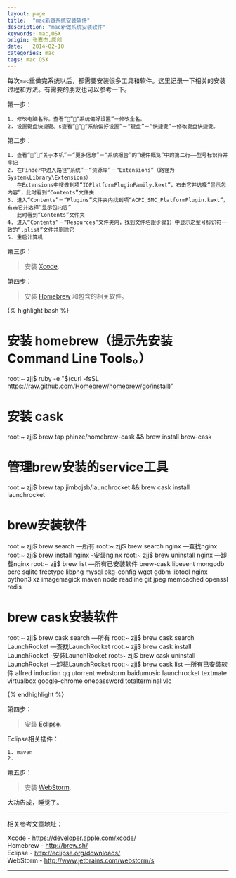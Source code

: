 ```yaml
---
layout: page
title:  "mac新做系统安装软件"
description: "mac新做系统安装软件"
keywords: mac,OSX
origin: 张嘉杰.原创
date:   2014-02-10
categories: mac
tags: mac OSX
---
```

每次`mac`重做完系统以后，都需要安装很多工具和软件。这里记录一下相关的安装过程和方法。有需要的朋友也可以参考一下。  
<!--more-->

第一步：

	1. 修改电脑名称。查看“”－“系统偏好设置”－修改全名。  
	2. 设置键盘快捷键。s查看“”－“系统偏好设置”－“键盘”－“快捷键”－修改键盘快捷键。

第二步：

	1. 查看“”－“关于本机”－“更多信息”－“系统报告”的“硬件概览”中的第二行——型号标识符并牢记
	2. 在Finder中进入路径“系统”－“资源库”－“Extensions”（路径为System\Library\Extensions）  
	   在Extensions中搜做到项“IOPlatformPluginFamily.kext”，右击它并选择“显示包内容”，此时看到“Contents”文件夹
	3. 进入“Contents”－“Plugins”文件夹内找到项“ACPI_SMC_PlatformPlugin.kext”，右击它并选择“显示包内容”  
	   此时看到“Contents”文件夹
	4. 进入“Contents”－“Resources”文件夹内，找到文件名跟步骤1）中显示之型号标识符一致的“.plist”文件并删除它
	5. 重启计算机

第三步：

>  安装 [Xcode].

第四步：

>  安装 [Homebrew] 和包含的相关软件。

{% highlight bash %}
# 安装 homebrew（提示先安装 Command Line Tools。）
root:~ zjj$ ruby -e "$(curl -fsSL https://raw.github.com/Homebrew/homebrew/go/install)"

# 安装 cask 
root:~ zjj$ brew tap phinze/homebrew-cask && brew install brew-cask

# 管理brew安装的service工具
root:~ zjj$ brew tap jimbojsb/launchrocket && brew cask install launchrocket

# brew安装软件
root:~ zjj$ brew search          —所有
root:~ zjj$ brew search nginx    —查找nginx
root:~ zjj$ brew install nginx   -安装nginx
root:~ zjj$ brew uninstall nginx —卸载nginx
root:~ zjj$ brew list 		 —所有已安装软件
brew-cask	libevent	mongodb		pcre		sqlite
freetype	libpng		mysql		pkg-config	wget
gdbm		libtool		nginx		python3		xz
imagemagick	maven		node		readline        git
jpeg		memcached	openssl		redis

# brew cask安装软件
root:~ zjj$ brew cask search    	       —所有
root:~ zjj$ brew cask search LaunchRocket      —查找LaunchRocket
root:~ zjj$ brew cask install LaunchRocket     -安装LaunchRocket
root:~ zjj$ brew cask uninstall LaunchRocket   —卸载LaunchRocket
root:~ zjj$ brew cask list		       —所有已安装软件
alfred		induction	qq		utorrent	webstorm
baidumusic	launchrocket	textmate	virtualbox
google-chrome	onepassword	totalterminal	vlc

{% endhighlight %}

第四步：

>  安装 [Eclipse].  

Eclipse相关插件：

	1. maven
	2. 

第五步：

>  安装 [WebStorm].

大功告成，睡觉了。  

-----------------------

相关参考文章地址：

Xcode - <https://developer.apple.com/xcode/>  
Homebrew - <http://brew.sh/>  
Eclipse - <http://eclipse.org/downloads/>  
WebStorm - <http://www.jetbrains.com/webstorm/s>

-----------------------

[Xcode]: 	https://developer.apple.com/xcode/
[Homebrew]: http://brew.sh/
[Eclipse]: 	http://eclipse.org/downloads/
[WebStorm]: http://www.jetbrains.com/webstorm/s